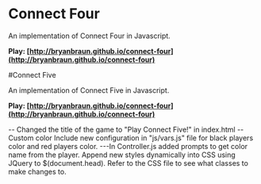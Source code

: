 # Connect Four

An implementation of Connect Four in Javascript.

**Play: [http://bryanbraun.github.io/connect-four](http://bryanbraun.github.io/connect-four)**


#Connect Five

An implementation of Connect Five in Javascript.

**Play: [http://bryanbraun.github.io/connect-four](http://bryanbraun.github.io/connect-four)**



-- Changed the title of the game to "Play Connect Five!" in index.html
 -- Custom color 
Include new configuration in "js/vars.js" file for black players color and red players color. 
 ---In Controller.js added prompts to get color name from the player. Append new styles dynamically into CSS using JQuery to $(document.head). Refer to the CSS file to see what classes to make changes to. 

